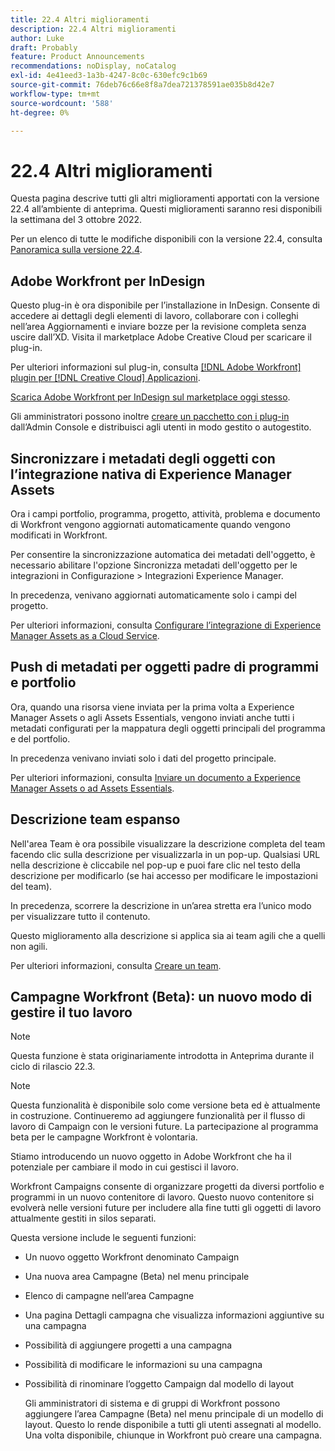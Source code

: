 ```yaml
---
title: 22.4 Altri miglioramenti
description: 22.4 Altri miglioramenti
author: Luke
draft: Probably
feature: Product Announcements
recommendations: noDisplay, noCatalog
exl-id: 4e41eed3-1a3b-4247-8c0c-630efc9c1b69
source-git-commit: 76deb76c66e8f8a7dea721378591ae035b8d42e7
workflow-type: tm+mt
source-wordcount: '588'
ht-degree: 0%

---
```


# 22.4 Altri miglioramenti

Questa pagina descrive tutti gli altri miglioramenti apportati con la versione 22.4 all’ambiente di anteprima. Questi miglioramenti saranno resi disponibili la settimana del 3 ottobre 2022.

Per un elenco di tutte le modifiche disponibili con la versione 22.4, consulta [Panoramica sulla versione 22.4](/help/quicksilver/product-announcements/product-releases/22.4-release-activity/22-4-release-overview.md).

## Adobe Workfront per InDesign

Questo plug-in è ora disponibile per l’installazione in InDesign. Consente di accedere ai dettagli degli elementi di lavoro, collaborare con i colleghi nell’area Aggiornamenti e inviare bozze per la revisione completa senza uscire dall’XD. Visita il marketplace Adobe Creative Cloud per scaricare il plug-in.

Per ulteriori informazioni sul plug-in, consulta [[!DNL Adobe Workfront] plugin per [!DNL Creative Cloud] Applicazioni](/help/quicksilver/workfront-integrations-and-apps/adobe-workfront-for-creative-cloud/wf-adobe-cc.md).

[Scarica Adobe Workfront per InDesign sul marketplace oggi stesso](https://exchange.adobe.com/apps/cc/108938/adobe-workfront-for-indesign).

Gli amministratori possono inoltre [creare un pacchetto con i plug-in](https://helpx.adobe.com/in/enterprise/using/manage-extensions.html) dall’Admin Console e distribuisci agli utenti in modo gestito o autogestito.

## Sincronizzare i metadati degli oggetti con l’integrazione nativa di Experience Manager Assets

Ora i campi portfolio, programma, progetto, attività, problema e documento di Workfront vengono aggiornati automaticamente quando vengono modificati in Workfront.

Per consentire la sincronizzazione automatica dei metadati dell&#39;oggetto, è necessario abilitare l&#39;opzione Sincronizza metadati dell&#39;oggetto per le integrazioni in Configurazione > Integrazioni Experience Manager.

In precedenza, venivano aggiornati automaticamente solo i campi del progetto.

Per ulteriori informazioni, consulta [Configurare l’integrazione di Experience Manager Assets as a Cloud Service](/help/quicksilver/administration-and-setup/configure-integrations/configure-aacs-integration.md).

## Push di metadati per oggetti padre di programmi e portfolio

Ora, quando una risorsa viene inviata per la prima volta a Experience Manager Assets o agli Assets Essentials, vengono inviati anche tutti i metadati configurati per la mappatura degli oggetti principali del programma e del portfolio.

In precedenza venivano inviati solo i dati del progetto principale.

Per ulteriori informazioni, consulta [Inviare un documento a Experience Manager Assets o ad Assets Essentials](/help/quicksilver/documents/adobe-workfront-for-experience-manager-assets-essentials/send-to-aem.md).

## Descrizione team espanso

Nell&#39;area Team è ora possibile visualizzare la descrizione completa del team facendo clic sulla descrizione per visualizzarla in un pop-up. Qualsiasi URL nella descrizione è cliccabile nel pop-up e puoi fare clic nel testo della descrizione per modificarlo (se hai accesso per modificare le impostazioni del team).

In precedenza, scorrere la descrizione in un’area stretta era l’unico modo per visualizzare tutto il contenuto.

Questo miglioramento alla descrizione si applica sia ai team agili che a quelli non agili.

Per ulteriori informazioni, consulta [Creare un team](/help/quicksilver/people-teams-and-groups/create-and-manage-teams/create-a-team.md).

## Campagne Workfront (Beta): un nuovo modo di gestire il tuo lavoro

>[!NOTE]
>
>Questa funzione è stata originariamente introdotta in Anteprima durante il ciclo di rilascio 22.3.

>[!NOTE]
>
>Questa funzionalità è disponibile solo come versione beta ed è attualmente in costruzione. Continueremo ad aggiungere funzionalità per il flusso di lavoro di Campaign con le versioni future. La partecipazione al programma beta per le campagne Workfront è volontaria.

Stiamo introducendo un nuovo oggetto in Adobe Workfront che ha il potenziale per cambiare il modo in cui gestisci il lavoro.

Workfront Campaigns consente di organizzare progetti da diversi portfolio e programmi in un nuovo contenitore di lavoro. Questo nuovo contenitore si evolverà nelle versioni future per includere alla fine tutti gli oggetti di lavoro attualmente gestiti in silos separati.

Questa versione include le seguenti funzioni:

* Un nuovo oggetto Workfront denominato Campaign

* Una nuova area Campagne (Beta) nel menu principale

* Elenco di campagne nell’area Campagne

* Una pagina Dettagli campagna che visualizza informazioni aggiuntive su una campagna

* Possibilità di aggiungere progetti a una campagna

* Possibilità di modificare le informazioni su una campagna

* Possibilità di rinominare l’oggetto Campaign dal modello di layout

  Gli amministratori di sistema e di gruppi di Workfront possono aggiungere l’area Campagne (Beta) nel menu principale di un modello di layout. Questo lo rende disponibile a tutti gli utenti assegnati al modello. Una volta disponibile, chiunque in Workfront può creare una campagna.


